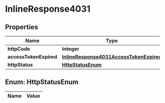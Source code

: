 
# InlineResponse4031

## Properties
Name | Type | Description | Notes
------------ | ------------- | ------------- | -------------
**httpCode** | **Integer** |  |  [optional]
**accessTokenExpired** | [**InlineResponse4031AccessTokenExpired**](InlineResponse4031AccessTokenExpired.md) |  |  [optional]
**httpStatus** | [**HttpStatusEnum**](#HttpStatusEnum) |  |  [optional]


<a name="HttpStatusEnum"></a>
## Enum: HttpStatusEnum
Name | Value
---- | -----



